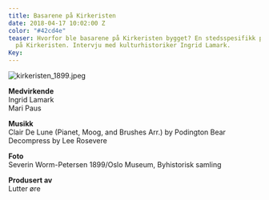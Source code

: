 ```yaml
---
title: Basarene på Kirkeristen
date: 2018-04-17 10:02:00 Z
color: "#42cd4e"
teaser: Hvorfor ble basarene på Kirkeristen bygget? En stedsspesifikk podkast om basaranlegget
  på Kirkeristen. Intervju med kulturhistoriker Ingrid Lamark.
Key: 
---
```


![kirkeristen_1899.jpeg](/uploads/kirkeristen_1899.jpeg)

**Medvirkende**  
Ingrid Lamark  
Mari Paus

**Musikk**  
Clair De Lune (Pianet, Moog, and Brushes Arr.) by Podington Bear
Decompress by Lee Rosevere

**Foto**  
Severin Worm-Petersen 1899/Oslo Museum, Byhistorisk samling

**Produsert av**  
Lutter øre